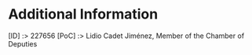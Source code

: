 # Additional Information
  [ID]    :>  227656
  [PoC]   :>  Lidio Cadet Jiménez, Member of the Chamber of Deputies
